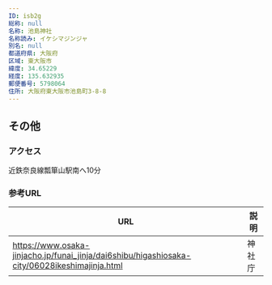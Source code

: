 ```yaml
---
ID: isb2g
総称: null
名称: 池島神社
名称読み: イケシマジンジャ
別名: null
都道府県: 大阪府
区域: 東大阪市
緯度: 34.65229
経度: 135.632935
郵便番号: 5798064
住所: 大阪府東大阪市池島町3-8-8
---
```


## その他

### アクセス

近鉄奈良線瓢箪山駅南へ10分

### 参考URL

| URL                                                                                           | 説明   |
| --------------------------------------------------------------------------------------------- | ------ |
| https://www.osaka-jinjacho.jp/funai_jinja/dai6shibu/higashiosaka-city/06028ikeshimajinja.html | 神社庁 |
